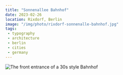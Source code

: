 ```yaml
---
title: "Sonnenallee Bahnhof"
date: 2023-02-26
location: Rixdorf, Berlin
image: "/img/photo/rixdorf-sonnenalle-bahnhof.jpg"
tags:
 - typography
 - architecture
 - berlin
 - cities
 - germany
---
```


![The front entrance of a 30s style Bahnhof](/img/photo/rixdorf-sonnenalle-bahnhof.jpg)
